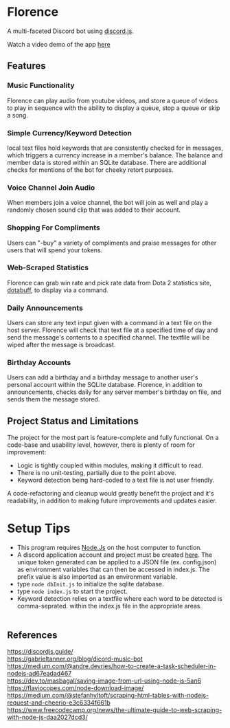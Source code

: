 

# Florence
A multi-faceted Discord bot using [discord.js](https://discord.js.org/#/).

Watch a video demo of the app [here](https://www.youtube.com/watch?v=c3mvTXFVl98)

## Features

### Music Functionality
Florence can play audio from youtube videos, and store a queue of videos to play in sequence with the ability to display a queue, stop a queue or skip a song.

### Simple Currency/Keyword Detection
local text files hold keywords that are consistently checked for in messages, which triggers a currency increase in a member's balance. The balance and member data is stored within an SQLite database. There are additional checks for mentions of the bot for cheeky retort purposes.

### Voice Channel Join Audio
When members join a voice channel, the bot will join as well and play a randomly chosen sound clip that was added to their account.<br>
### Shopping For Compliments
Users can "-buy" a variety of compliments and praise messages for other users that will spend your tokens.<br>
### Web-Scraped Statistics
Florence can grab win rate and pick rate data from Dota 2 statistics site, [dotabuff](https://www.dotabuff.com/), to display via a command.<br>
### Daily Announcements
Users can store any text input given with a command in a text file on the host server. Florence will check that text file at a specified time of day and send the message's contents to a specified channel. The textfile will be wiped after the message is broadcast.<br>
### Birthday Accounts
Users can add a birthday and a birthday message to another user's personal account within the SQLite database. Florence, in addition to announcements, checks daily for any server member's birthday on file, and sends them the message stored.

## Project Status and Limitations
The project for the most part is feature-complete and fully functional. On a code-base and usability level, however, there is plenty of room for improvement:
* Logic is tightly coupled within modules, making it difficult to read.
* There is no unit-testing, partially due to the point above.
* Keyword detection being hard-coded to a text file is not user friendly.

A code-refactoring and cleanup would greatly benefit the project and it's readability, in addition to making future improvements and updates easier.

# Setup Tips
* This program requires [Node.Js](https://nodejs.org/en/) on the host computer to function.
* A discord application account and project must be created [here](https://discord.com/developers/applications/ ). The unique token generated can be applied to a JSON file (ex. config.json) as environment variables that can then be accessed in index.js. The prefix value is also imported as an environment variable.
* type `node dbInit.js` to initialize the sqlite database.
* type `node index.js` to start the project.
* Keyword detection relies on a textfile where each word to be detected is comma-seprated. within the index.js file in the appropriate areas.<br><br>
## References
https://discordjs.guide/<br>
https://gabrieltanner.org/blog/dicord-music-bot<br>
https://medium.com/@andre.devries/how-to-create-a-task-scheduler-in-nodejs-ad67eadad467<br>
https://dev.to/masbagal/saving-image-from-url-using-node-js-5an6<br>
https://flaviocopes.com/node-download-image/<br>
https://medium.com/@stefanhyltoft/scraping-html-tables-with-nodejs-request-and-cheerio-e3c6334f661b<br>
https://www.freecodecamp.org/news/the-ultimate-guide-to-web-scraping-with-node-js-daa2027dcd3/

